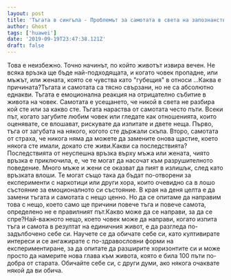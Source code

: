 ```yaml
---
layout: post
title: 'Тъгата в сингъла - Проблемът за самотата в света на запознанствата'
author: Ghost
tags: ['huawei']
date: '2019-09-19T23:47:38.121Z'
draft: false
---
```


Това е неизбежно. Точно начинът, по който животът извира вечен. Не всяка връзка ще бъде най-подходящата, и когато човек пропадне, или мъжът, или жената, която се чувства като "губещия" в относи ...Каква е причината?Тъгата и самотата са тясно свързани, но не са абсолютно еднакви. Тъгата е емоционална реакция на отрицателно събитие в живота на човек. Самотата е усещането, че никой в ​​света не разбира кой сте или за какво сте. Тъгата нараства от самотата често пъти. Всеки път, когато загубите любим човек или гледате как отношенията, които оценявате, се влошават, рискувате да изпитате и двете неща. Първо, тъга от загубата на някого, когото сте държали скъпа. Второ, самотата от страха, че никога няма да можете да замените онова щастие, което някога сте имали, докато сте живи.Какви са последствията?Последствията от неуспешна връзка върху мъжа или жената, чиято връзка е приключила, е, че те могат да насочат към разрушителното поведение. Много мъже и жени се оказват да пият в излишък, след като връзката влоши. Те могат също така да бъдат по-отворени за експерименти с наркотици или други хора, които очевидно са в лошо състояние за емоционалното си състояние. В края на деня целта е да замени тъгата и самотата с нещо ценно. Но да се опитаме да направим това с нещо, което само ще причини повече тъга и повече самота, определено не е правилният път.Какво може да се направи, за да се спре?Най-важното нещо, което човек може да направи, когато изпита тъга и самота в резултат на единичния живот, е да разгледа по-задълбочено себе си. Научете се да обичате себе си, като култивирате интереси и се ангажирате с по-здравословни форми на експериментиране, за да опитате да разширите хоризонтите си и може просто да намерите нова глава към живота, която е била 100 пъти по-добра от старата. Обичайте себе си, с други думи, ако някога очаквате някой да ви обича.                
